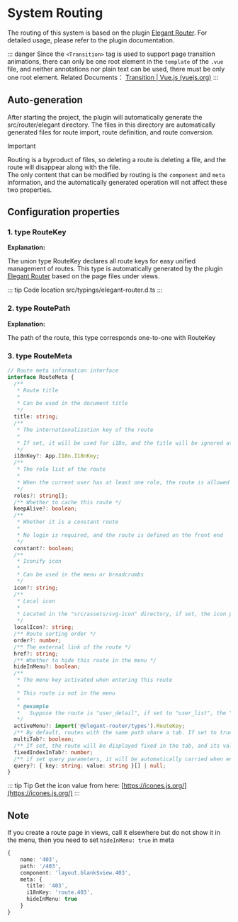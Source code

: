 # System Routing

The routing of this system is based on the plugin [Elegant Router](https://github.com/soybeanjs/elegant-router). For detailed usage, please refer to the plugin documentation.

::: danger
Since the `<Transition>` tag is used to support page transition animations, there can only be one root element in the `template` of the `.vue` file, and neither annotations nor plain text can be used, there must be only one root element.
Related Documents： [Transition | Vue.js (vuejs.org)](https://cn.vuejs.org/guide/built-ins/transition.html#the-transition-component)
:::

## Auto-generation

After starting the project, the plugin will automatically generate the src/router/elegant directory. The files in this directory are automatically generated files for route import, route definition, and route conversion.

> [!IMPORTANT]
> Routing is a byproduct of files, so deleting a route is deleting a file, and the route will disappear along with the file. <br> The only content that can be modified by routing is the `component` and `meta` information, and the automatically generated operation will not affect these two properties.

## Configuration properties

### 1. type RouteKey

**Explanation:**

The union type RouteKey declares all route keys for easy unified management of routes. This type is automatically generated by the plugin [Elegant Router](https://github.com/soybeanjs/elegant-router) based on the page files under views.

::: tip Code location
src/typings/elegant-router.d.ts
:::

### 2. type RoutePath

**Explanation:**

The path of the route, this type corresponds one-to-one with RouteKey

### 3. type RouteMeta

```typescript
// Route meta information interface
interface RouteMeta {
  /**
   * Route title
   *
   * Can be used in the document title
   */
  title: string;
  /**
   * The internationalization key of the route
   *
   * If set, it will be used for i18n, and the title will be ignored at this time
   */
  i18nKey?: App.I18n.I18nKey;
  /**
   * The role list of the route
   *
   * When the current user has at least one role, the route is allowed to be accessed. When the role list is empty, it means no permission is required
   */
  roles?: string[];
  /** Whether to cache this route */
  keepAlive?: boolean;
  /**
   * Whether it is a constant route
   *
   * No login is required, and the route is defined on the front end
   */
  constant?: boolean;
  /**
   * Iconify icon
   *
   * Can be used in the menu or breadcrumbs
   */
  icon?: string;
  /**
   * Local icon
   *
   * Located in the "src/assets/svg-icon" directory, if set, the icon property will be ignored
   */
  localIcon?: string;
  /** Route sorting order */
  order?: number;
  /** The external link of the route */
  href?: string;
  /** Whether to hide this route in the menu */
  hideInMenu?: boolean;
  /**
   * The menu key activated when entering this route
   *
   * This route is not in the menu
   *
   * @example
   *   Suppose the route is "user_detail", if set to "user_list", the "User List" menu item will be activated
   */
  activeMenu?: import('@elegant-router/types').RouteKey;
  /** By default, routes with the same path share a tab. If set to true, multiple tabs are used */
  multiTab?: boolean;
  /** If set, the route will be displayed fixed in the tab, and its value represents the order of the fixed tab.(The home page is special, it will automatically stay fixed) */
  fixedIndexInTab?: number;
  /** if set query parameters, it will be automatically carried when entering the route */
  query?: { key: string; value: string }[] | null;
}
```

::: tip Tip
Get the icon value from here: [https://icones.js.org/](https://icones.js.org/)
:::

## Note

If you create a route page in views, call it elsewhere but do not show it in the menu, then you need to set `hideInMenu: true` in meta

```typescript
{
    name: '403',
    path: '/403',
    component: 'layout.blank$view.403',
    meta: {
      title: '403',
      i18nKey: 'route.403',
      hideInMenu: true
    }
}
```
